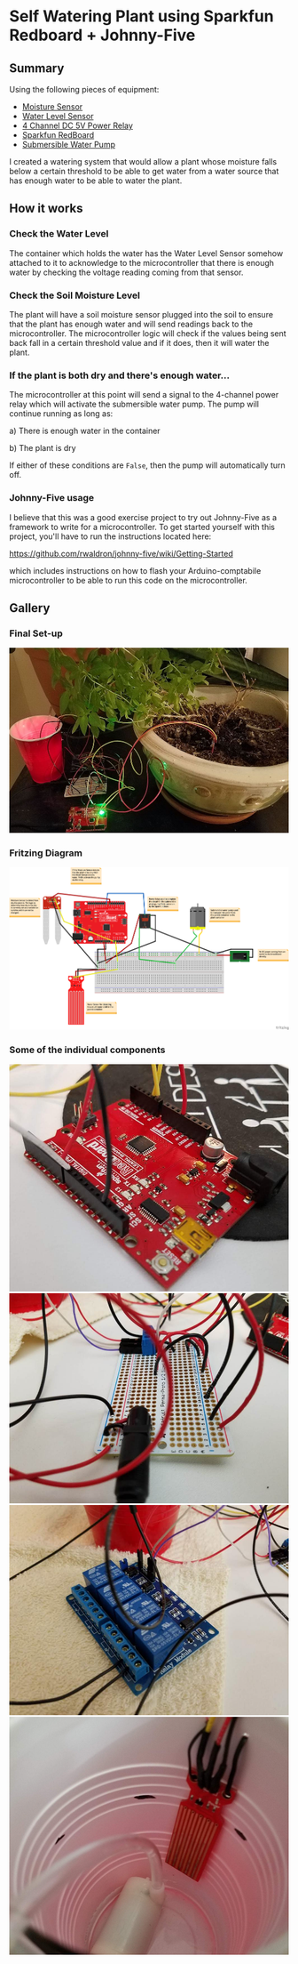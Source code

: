 # Self Watering Plant using Sparkfun Redboard + Johnny-Five

## Summary
Using the following pieces of equipment:
- [Moisture Sensor](https://www.sparkfun.com/products/13322)
- [Water Level Sensor](https://www.tutorialspoint.com/arduino/arduino_water_detector_sensor.htm)
- [4 Channel DC 5V Power Relay](https://www.amazon.com/JBtek-Channel-Module-Arduino-Raspberry/dp/B00KTEN3TM)
- [Sparkfun RedBoard](https://www.sparkfun.com/products/13975)
- [Submersible Water Pump](https://www.amazon.com/Small-Water-Pump-4-5v-Available/dp/B077X1NKRL)

I created a watering system that would allow a plant whose moisture falls below a certain threshold to be able to get water from a water source that has enough water to be able to water the plant.

## How it works

### Check the Water Level
The container which holds the water has the Water Level Sensor somehow attached to it to acknowledge to the microcontroller that there is enough water by checking the voltage reading coming from that sensor.

### Check the Soil Moisture Level
The plant will have a soil moisture sensor plugged into the soil to ensure that the plant has enough water and will send readings back to the microcontroller. The microcontroller logic will check if the values being sent back fall in a certain threshold value and if it does, then it will water the plant.

### If the plant is both dry and there's enough water...
The microcontroller at this point will send a signal to the 4-channel power relay which will activate the submersible water pump. The pump will continue running as long as:

a) There is enough water in the container

b) The plant is dry

If either of these conditions are `False`, then the pump will automatically turn off.

### Johnny-Five usage
I believe that this was a good exercise project to try out Johnny-Five as a framework to write for a microcontroller. To get started yourself with this project, you'll have to run the instructions located here:

https://github.com/rwaldron/johnny-five/wiki/Getting-Started

which includes instructions on how to flash your Arduino-comptabile microcontroller to be able to run this code on the microcontroller.

## Gallery

### Final Set-up
![Setup](images/5_Final_Setup.jpg)

### Fritzing Diagram
![ComponentSetup](images/Self-Watering_Plant_Sensor.png)

### Some of the individual components
![RedBoard](images/1_Sparkfun_Redboard.jpg)
![Protoboard](images/2_Protoboard.jpg)
![FourChannelRelay](images/3_Four_Channel_Relay.jpg)
![WaterLevelSensor](images/4_Water_Level_Sensor.jpg)
